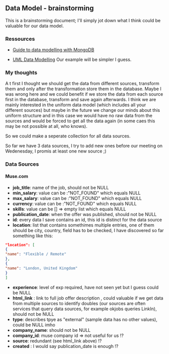 ## Data Model - brainstorming
This is a brainstorming document; I'll simply jot down what I think could be valuable for our data model.

### Ressources
- [Guide to data modelling with MongoDB](https://www.mongodb.com/docs/manual/data-modeling/)

- [UML Data Modelling](https://sparxsystems.com/resources/tutorials/uml/datamodel.html)
Our example will be simpler I guess.

### My thoughts
A t first I thought we should get the data from different sources, transform them and only after the transformation store them in the database. 
Maybe I was wrong here and we could benefit if we store the data from each source first in the database, transform and save again afterwards. I think we are mainly interested in the uniform data model (which includes all your different sources) but maybe in the future we change our minds about this uniform structure and in this case we would have
no raw data from the sources and would be forced to get all the data again (in some caes this may be not possible at all, who knows).

So we could make a seperate collection for all data sources.

So far we have 3 data sources, I try to add new ones before our meeting on Wedenesday, I promis at least one new source ;)

### Data Sources
#### Muse.com
* **job_title**: name of the job, should not be NULL  
* **min_salary**:  value can be :"NOT_FOUND" which equals NULL  
* **max_salary**: value can be :"NOT_FOUND" which equals NULL  
* **currency**: value can be :"NOT_FOUND" which equals NULL  
* **skills**: value can be [] => empty list which equals NULL  
* **publication_date**: when the offer was published, should not be NULL  
* **id**: every data I save contains an id, this id is distinct for the data source  
* **location**: list that contains somethimes multiple entries, one of them should be city, country, field has to be checked, I have discovered so far something like this:  
```json
"location": [
{
"name": "Flexible / Remote"
},
{
"name": "London, United Kingdom"
}
]
```
* **experience**: level of exp required, have not seen yet but I guess could be NULL  
* **html_link** : link to full job offer description , could valuable if we get data from multiple sources to identify doubles (our sources are often services that query data sources, for example okjobs queries LinkIn), should not be NULL  
* **type**: describes tpye as "external" (sample data has no other values), could be NULL imho  
* **company_name**: should not be NULL  
* **company_id**: muse company id => not useful for us !?  
* **source**: redundant (see html_link above) !?  
* **created** : I would say publication_date is enough !?  
